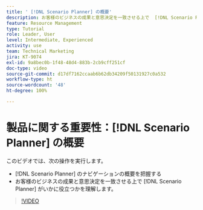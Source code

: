 ```yaml
---
title: ' [!DNL Scenario Planner] の概要'
description: お客様のビジネスの成果と意思決定を一致させる上で  [!DNL Scenario Planner]  がいかに役立つかを説明します。 [!DNL Scenario Planner] をナビゲートする方法を説明します。
feature: Resource Management
type: Tutorial
role: Leader, User
level: Intermediate, Experienced
activity: use
team: Technical Marketing
jira: KT-9074
exl-id: 9a8bec0b-1f48-48d4-883b-2cb9cff251cf
doc-type: video
source-git-commit: d17df7162ccaab6b62db34209f50131927c0a532
workflow-type: ht
source-wordcount: '48'
ht-degree: 100%

---
```


# 製品に関する重要性：[!DNL Scenario Planner] の概要 

このビデオでは、次の操作を実行します。

* [!DNL Scenario Planner] のナビゲーションの概要を把握する
* お客様のビジネスの成果と意思決定を一致させる上で [!DNL Scenario Planner] がいかに役立つかを理解します。

>[!VIDEO](https://video.tv.adobe.com/v/335316/?quality=12&learn=on&enablevpops)
